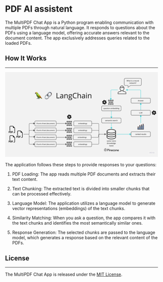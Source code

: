 # PDF AI assistent 

The MultiPDF Chat App is a Python program enabling communication with multiple PDFs through natural language. It responds to questions about the PDFs using a language model, offering accurate answers relevant to the document content. The app exclusively addresses queries related to the loaded PDFs.

## How It Works
------------

![MultiPDF Chat App Diagram](./docs/PDF-LangChain.jpg)

The application follows these steps to provide responses to your questions:

1. PDF Loading: The app reads multiple PDF documents and extracts their text content.

2. Text Chunking: The extracted text is divided into smaller chunks that can be processed effectively.

3. Language Model: The application utilizes a language model to generate vector representations (embeddings) of the text chunks.

4. Similarity Matching: When you ask a question, the app compares it with the text chunks and identifies the most semantically similar ones.

5. Response Generation: The selected chunks are passed to the language model, which generates a response based on the relevant content of the PDFs.

## License
-------
The MultiPDF Chat App is released under the [MIT License](https://opensource.org/licenses/MIT).
